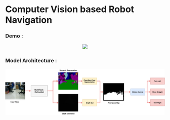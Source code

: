 # Computer Vision based Robot Navigation

### Demo : 
<p align="center">
  <img src="https://github.com/sauradip/vision_based_robot_navigation/blob/master/images/robot_loco.gif">
</p>

### Model Architecture : 

![Model Architecture](https://github.com/sauradip/vision_based_robot_navigation/blob/master/images/robot_loco.png)

